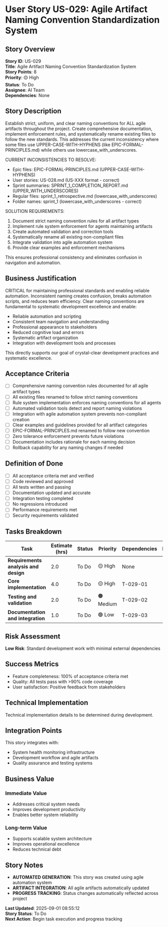 # User Story US-029: Agile Artifact Naming Convention Standardization System

## Story Overview
**Story ID**: US-029  
**Title**: Agile Artifact Naming Convention Standardization System  
**Story Points**: 8  
**Priority**: 🟡 High  
**Status**: To Do  
**Assignee**: AI Team  
**Dependencies**: None  

## Story Description

Establish strict, uniform, and clear naming conventions for ALL agile artifacts throughout the project.
Create comprehensive documentation, implement enforcement rules, and systematically rename existing 
files to follow the new standards. This addresses the current inconsistency where some files use 
UPPER-CASE-WITH-HYPHENS (like EPIC-FORMAL-PRINCIPLES.md) while others use lowercase_with_underscores.

CURRENT INCONSISTENCIES TO RESOLVE:
- Epic files: EPIC-FORMAL-PRINCIPLES.md (UPPER-CASE-WITH-HYPHENS) 
- User stories: US-028.md (US-XXX format - correct)
- Sprint summaries: SPRINT_1_COMPLETION_REPORT.md (UPPER_WITH_UNDERSCORES)
- Regular files: sprint_1_retrospective.md (lowercase_with_underscores)
- Folder names: sprint_1 (lowercase_with_underscores - correct)

SOLUTION REQUIREMENTS:
1. Document strict naming convention rules for all artifact types
2. Implement rule system enforcement for agents maintaining artifacts
3. Create automated validation and correction tools
4. Systematically rename all existing non-compliant files
5. Integrate validation into agile automation system
6. Provide clear examples and enforcement mechanisms

This ensures professional consistency and eliminates confusion in navigation and automation.


## Business Justification

CRITICAL for maintaining professional standards and enabling reliable automation. Inconsistent naming 
creates confusion, breaks automation scripts, and reduces team efficiency. Clear naming conventions are 
fundamental to systematic development excellence and enable:

- Reliable automation and scripting
- Consistent team navigation and understanding
- Professional appearance to stakeholders
- Reduced cognitive load and errors
- Systematic artifact organization
- Integration with development tools and processes

This directly supports our goal of crystal-clear development practices and systematic excellence.


## Acceptance Criteria
- [ ] Comprehensive naming convention rules documented for all agile artifact types
- [ ] All existing files renamed to follow strict naming conventions
- [ ] Rule system implementation enforces naming conventions for all agents
- [ ] Automated validation tools detect and report naming violations
- [ ] Integration with agile automation system prevents non-compliant creation
- [ ] Clear examples and guidelines provided for all artifact categories
- [ ] EPIC-FORMAL-PRINCIPLES.md renamed to follow new convention
- [ ] Zero tolerance enforcement prevents future violations
- [ ] Documentation includes rationale for each naming decision
- [ ] Rollback capability for any naming changes if needed

## Definition of Done
- [ ] All acceptance criteria met and verified
- [ ] Code reviewed and approved
- [ ] All tests written and passing
- [ ] Documentation updated and accurate
- [ ] Integration testing completed
- [ ] No regressions introduced
- [ ] Performance requirements met
- [ ] Security requirements validated

## Tasks Breakdown
| Task | Estimate (hrs) | Status | Priority | Dependencies | Notes |
|------|----------------|--------|----------|--------------|-------|
| **Requirements analysis and design** | 2.0 | To Do | 🟡 High | None |  |
| **Core implementation** | 4.0 | To Do | 🟡 High | T-029-01 |  |
| **Testing and validation** | 2.0 | To Do | 🟠 Medium | T-029-02 |  |
| **Documentation and integration** | 1.0 | To Do | 🟢 Low | T-029-03 |  |

## Risk Assessment
**Low Risk**: Standard development work with minimal external dependencies

## Success Metrics
- Feature completeness: 100% of acceptance criteria met
- Quality: All tests pass with >90% code coverage
- User satisfaction: Positive feedback from stakeholders

## Technical Implementation
Technical implementation details to be determined during development.

## Integration Points
This story integrates with:
- System health monitoring infrastructure
- Development workflow and agile artifacts
- Quality assurance and testing systems

## Business Value
### **Immediate Value**
- Addresses critical system needs
- Improves development productivity  
- Enables better system reliability

### **Long-term Value**
- Supports scalable system architecture
- Improves operational excellence
- Reduces technical debt

## Story Notes
- **AUTOMATED GENERATION**: This story was created using agile automation system
- **ARTIFACT INTEGRATION**: All agile artifacts automatically updated
- **PROGRESS TRACKING**: Status changes automatically reflected across project

**Last Updated**: 2025-09-01 08:55:12  
**Story Status**: To Do  
**Next Action**: Begin task execution and progress tracking
